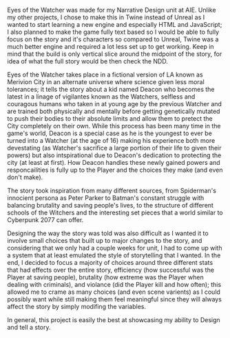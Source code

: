 Eyes of the Watcher was made for my Narrative Design unit at AIE. Unlike my other projects, I chose to make this in Twine instead of Unreal as I wanted to start learning a new engine and especially HTML and JavaScript;
I also planned to make the game fully text based so I would be able to fully focus on the story and it's characters so compared to Unreal, Twine was a much better engine and required a lot less set up to get working. 
Keep in mind that the build is only vertical slice around the midpoint of the story, for idea of what the full story would be then check the NDD.

Eyes of the Watcher takes place in a fictional version of LA known as Merivion City in an alternate universe where science given less moral tolerances; it tells the story about a kid named Deacon who becomes the latest 
in a linage of vigilantes known as the Watchers, selfless and couragous humans who taken in at young age by the previous Watcher and are trained both physically and mentally before getting genetically mutated to push their bodies to their absolute limits 
and allow them to pretect the City completely on their own. While this process has been many time in the game's world, Deacon is a special case as he is the youngest to ever be turned into a Watcher (at the age of 16) making his experience both more devestating
(as Watcher's sacrifice a large portion of their life to given their powers) but also intspirational due to Deacon's dedication to protecting the city (at least at first). How Deacon handles these newly gained powers and responcailities is fully up to the Player
and the choices they make (and even don't make).

The story took inspiration from many different sources, from Spiderman's innocient persona as Peter Parker to Batman's constant struggle with balancing brutality and saving people's lives, to the structure of different schools of the Witchers and the interesting set pieces 
that a world similar to Cyberpunk 2077 can offer. 

Designing the way the story was told was also difficult as I wanted it to involve small choices that built up to major changes to the story, and considering that we only had a couple weeks for unit, I had to come up with a system that at least emulated 
the style of storytelling that I wanted. In the end, I decided to focus a majority of choices around three different stats that had effects over the entire story, efficiency (how successful was the Player at saving people), brutality (how extreme was the Player when dealing with criminals), 
and violance (did the Player kill and how often); this allowed me to crame as many choices (and even scene varients) as I could possibly want while still making them feel meaningful since they will always affect the story by simply modifing the variables.

In general, this project is easily the best at showcasing my ability to Design and tell a story. 
